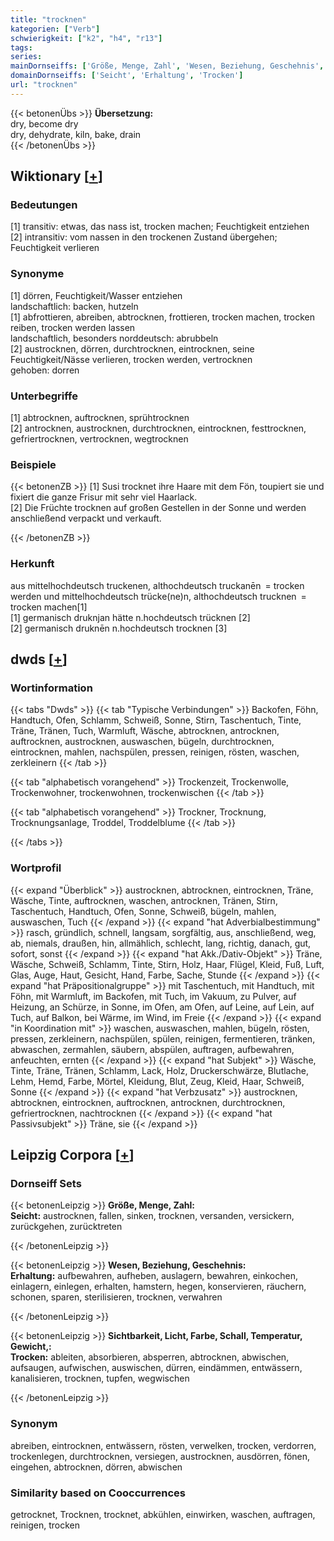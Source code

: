 ```yaml
---
title: "trocknen"
kategorien: ["Verb"]
schwierigkeit: ["k2", "h4", "r13"]
tags:
series:
mainDornseiffs: ['Größe, Menge, Zahl', 'Wesen, Beziehung, Geschehnis', 'Sichtbarkeit, Licht, Farbe, Schall, Temperatur, Gewicht,']
domainDornseiffs: ['Seicht', 'Erhaltung', 'Trocken']
url: "trocknen"
---
```


{{< betonenÜbs >}}
**Übersetzung:**  
dry, become  dry  
dry, dehydrate, kiln, bake, drain  
{{< /betonenÜbs >}}

## Wiktionary [[+](https://de.wiktionary.org/wiki/trocknen)]

### Bedeutungen
[1] transitiv: etwas, das nass ist, trocken machen; Feuchtigkeit entziehen  
[2] intransitiv: vom nassen in den trockenen Zustand übergehen; Feuchtigkeit verlieren  

### Synonyme
[1] dörren, Feuchtigkeit/Wasser entziehen  
landschaftlich: backen, hutzeln  
[1] abfrottieren, abreiben, abtrocknen, frottieren, trocken machen, trocken reiben, trocken werden lassen  
landschaftlich, besonders norddeutsch: abrubbeln  
[2] austrocknen, dörren, durchtrocknen, eintrocknen, seine Feuchtigkeit/Nässe verlieren, trocken werden, vertrocknen  
gehoben: dorren  

### Unterbegriffe
[1] abtrocknen, auftrocknen, sprühtrocknen  
[2] antrocknen, austrocknen, durchtrocknen, eintrocknen, festtrocknen, gefriertrocknen, vertrocknen, wegtrocknen  

### Beispiele
{{< betonenZB >}}
[1] Susi trocknet ihre Haare mit dem Fön, toupiert sie und fixiert die ganze Frisur mit sehr viel Haarlack.  
[2] Die Früchte trocknen auf großen Gestellen in der Sonne und werden anschließend verpackt und verkauft.  

{{< /betonenZB >}}
### Herkunft
aus mittelhochdeutsch truckenen, althochdeutsch truckanēn = trocken werden und mittelhochdeutsch trücke(ne)n, althochdeutsch trucknen = trocken machen[1]  
[1] germanisch druknjan hätte n.hochdeutsch trücknen [2]  
[2] germanisch druknēn n.hochdeutsch trocknen [3]  



## dwds [[+](https://www.dwds.de/wb/trocknen)]

### Wortinformation
{{< tabs "Dwds" >}}
{{< tab "Typische Verbindungen" >}}
Backofen, Föhn, Handtuch, Ofen, Schlamm, Schweiß, Sonne, Stirn, Taschentuch, Tinte, Träne, Tränen, Tuch, Warmluft, Wäsche, abtrocknen, antrocknen, auftrocknen, austrocknen, auswaschen, bügeln, durchtrocknen, eintrocknen, mahlen, nachspülen, pressen, reinigen, rösten, waschen, zerkleinern
{{< /tab >}}

{{< tab "alphabetisch vorangehend" >}}
Trockenzeit, Trockenwolle, Trockenwohner, trockenwohnen, trockenwischen
{{< /tab >}}

{{< tab "alphabetisch vorangehend" >}}
Trockner, Trocknung, Trocknungsanlage, Troddel, Troddelblume
{{< /tab >}}

{{< /tabs >}}

### Wortprofil
{{< expand "Überblick" >}} austrocknen, abtrocknen, eintrocknen, Träne, Wäsche, Tinte, auftrocknen, waschen, antrocknen, Tränen, Stirn, Taschentuch, Handtuch, Ofen, Sonne, Schweiß, bügeln, mahlen, auswaschen, Tuch {{< /expand >}}
{{< expand "hat Adverbialbestimmung" >}} rasch, gründlich, schnell, langsam, sorgfältig, aus, anschließend, weg, ab, niemals, draußen, hin, allmählich, schlecht, lang, richtig, danach, gut, sofort, sonst {{< /expand >}}
{{< expand "hat Akk./Dativ-Objekt" >}} Träne, Wäsche, Schweiß, Schlamm, Tinte, Stirn, Holz, Haar, Flügel, Kleid, Fuß, Luft, Glas, Auge, Haut, Gesicht, Hand, Farbe, Sache, Stunde {{< /expand >}}
{{< expand "hat Präpositionalgruppe" >}} mit Taschentuch, mit Handtuch, mit Föhn, mit Warmluft, im Backofen, mit Tuch, im Vakuum, zu Pulver, auf Heizung, an Schürze, in Sonne, im Ofen, am Ofen, auf Leine, auf Lein, auf Tuch, auf Balkon, bei Wärme, im Wind, im Freie {{< /expand >}}
{{< expand "in Koordination mit" >}} waschen, auswaschen, mahlen, bügeln, rösten, pressen, zerkleinern, nachspülen, spülen, reinigen, fermentieren, tränken, abwaschen, zermahlen, säubern, abspülen, auftragen, aufbewahren, anfeuchten, ernten {{< /expand >}}
{{< expand "hat Subjekt" >}} Wäsche, Tinte, Träne, Tränen, Schlamm, Lack, Holz, Druckerschwärze, Blutlache, Lehm, Hemd, Farbe, Mörtel, Kleidung, Blut, Zeug, Kleid, Haar, Schweiß, Sonne {{< /expand >}}
{{< expand "hat Verbzusatz" >}} austrocknen, abtrocknen, eintrocknen, auftrocknen, antrocknen, durchtrocknen, gefriertrocknen, nachtrocknen {{< /expand >}}
{{< expand "hat Passivsubjekt" >}} Träne, sie {{< /expand >}}

## Leipzig Corpora [[+](https://corpora.uni-leipzig.de/en/res?word=trocknen&corpusId=deu_newscrawl-public_2018)]

### Dornseiff Sets
{{< betonenLeipzig >}}
**Größe, Menge, Zahl:**  
**Seicht:** austrocknen, fallen, sinken, trocknen, versanden, versickern, zurückgehen, zurücktreten  

{{< /betonenLeipzig >}}


{{< betonenLeipzig >}}
**Wesen, Beziehung, Geschehnis:**  
**Erhaltung:** aufbewahren, aufheben, auslagern, bewahren, einkochen, einlagern, einlegen, erhalten, hamstern, hegen, konservieren, räuchern, schonen, sparen, sterilisieren, trocknen, verwahren  

{{< /betonenLeipzig >}}


{{< betonenLeipzig >}}
**Sichtbarkeit, Licht, Farbe, Schall, Temperatur, Gewicht,:**  
**Trocken:** ableiten, absorbieren, absperren, abtrocknen, abwischen, aufsaugen, aufwischen, auswischen, dürren, eindämmen, entwässern, kanalisieren, trocknen, tupfen, wegwischen  

{{< /betonenLeipzig >}}

### Synonym
abreiben, eintrocknen, entwässern, rösten, verwelken, trocken, verdorren, trockenlegen, durchtrocknen, versiegen, austrocknen, ausdörren, fönen, eingehen, abtrocknen, dörren, abwischen


### Similarity based on Cooccurrences
getrocknet, Trocknen, trocknet, abkühlen, einwirken, waschen, auftragen, reinigen, trocken

